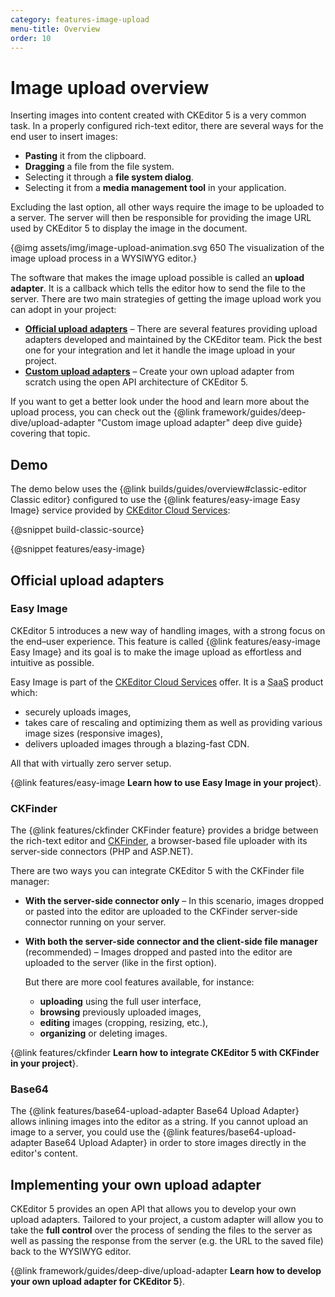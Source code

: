 ```yaml
---
category: features-image-upload
menu-title: Overview
order: 10
---
```


# Image upload overview

Inserting images into content created with CKEditor 5 is a very common task. In a properly configured rich-text editor, there are several ways for the end user to insert images:

* **Pasting** it from the clipboard.
* **Dragging** a file from the file system.
* Selecting it through a **file system dialog**.
* Selecting it from a **media management tool** in your application.

Excluding the last option, all other ways require the image to be uploaded to a server. The server will then be responsible for providing the image URL used by CKEditor 5 to display the image in the document.

{@img assets/img/image-upload-animation.svg 650 The visualization of the image upload process in a WYSIWYG editor.}

The software that makes the image upload possible is called an **upload adapter**. It is a callback which tells the editor how to send the file to the server. There are two main strategies of getting the image upload work you can adopt in your project:

* [**Official upload adapters**](#official-upload-adapters) &ndash; There are several features providing upload adapters developed and maintained by the CKEditor team. Pick the best one for your integration and let it handle the image upload in your project.
* [**Custom upload adapters**](#implementing-your-own-upload-adapter) &ndash; Create your own upload adapter from scratch using the open API architecture of CKEditor 5.

<info-box>
	If you want to get a better look under the hood and learn more about the upload process, you can check out the {@link framework/guides/deep-dive/upload-adapter "Custom image upload adapter" deep dive guide} covering that topic.
</info-box>

## Demo

The demo below uses the {@link builds/guides/overview#classic-editor Classic editor} configured to use the {@link features/easy-image Easy Image} service provided by [CKEditor Cloud Services](https://ckeditor.com/ckeditor-cloud-services):

{@snippet build-classic-source}

{@snippet features/easy-image}

## Official upload adapters

### Easy Image

CKEditor 5 introduces a new way of handling images, with a strong focus on the end–user experience. This feature is called {@link features/easy-image Easy Image} and its goal is to make the image upload as effortless and intuitive as possible.

Easy Image is part of the [CKEditor Cloud Services](https://ckeditor.com/ckeditor-cloud-services/) offer. It is a <abbr title="Software as a service">SaaS</abbr> product which:

* securely uploads images,
* takes care of rescaling and optimizing them as well as providing various image sizes (responsive images),
* delivers uploaded images through a blazing-fast CDN.

All that with virtually zero server setup.

{@link features/easy-image **Learn how to use Easy Image in your project**}.

### CKFinder

The {@link features/ckfinder CKFinder feature} provides a bridge between the rich-text editor and [CKFinder](https://ckeditor.com/ckfinder/), a browser-based file uploader with its server-side connectors (PHP and ASP.NET).

There are two ways you can integrate CKEditor 5 with the CKFinder file manager:

* **With the server-side connector only** &ndash; In this scenario, images dropped or pasted into the editor are uploaded to the CKFinder server-side connector running on your server.
* **With both the server-side connector and the client-side file manager** (recommended) &ndash; Images dropped and pasted into the editor are uploaded to the server (like in the first option).

	But there are more cool features available, for instance:

	* **uploading** using the full user interface,
	* **browsing** previously uploaded images,
	* **editing** images (cropping, resizing, etc.),
	* **organizing** or deleting images.

{@link features/ckfinder **Learn how to integrate CKEditor 5 with CKFinder in your project**}.

### Base64

The {@link features/base64-upload-adapter Base64 Upload Adapter} allows inlining images into the editor as a string. If you cannot upload an image to a server, you could use the {@link features/base64-upload-adapter Base64 Upload Adapter} in order to store images directly in the editor's content.

## Implementing your own upload adapter

CKEditor 5 provides an open API that allows you to develop your own upload adapters. Tailored to your project, a custom adapter will allow you to take the **full control** over the process of sending the files to the server as well as passing the response from the server (e.g. the URL to the saved file) back to the WYSIWYG editor.

{@link framework/guides/deep-dive/upload-adapter **Learn how to develop your own upload adapter for CKEditor 5**}.
